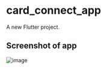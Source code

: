# card_connect_app

A new Flutter project.

## Screenshot of app

![image](https://github.com/user-attachments/assets/bd35c1fd-8682-49f6-8e8c-d3bdb2e4b10c)

